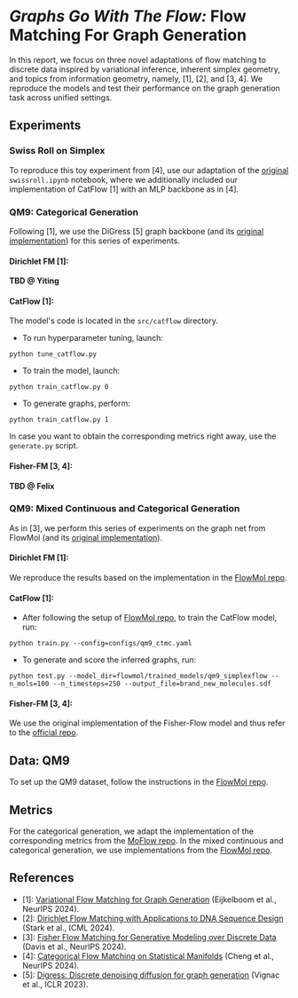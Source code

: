 # *Graphs Go With The Flow:* Flow Matching For Graph Generation
In this report, we focus on three novel adaptations of flow matching to discrete data inspired by
variational inference, inherent simplex geometry, and topics from information geometry, namely, [1], [2], and [3, 4]. We reproduce the models and
test their performance on the graph generation task across unified settings.

## Experiments

### Swiss Roll on Simplex

To reproduce this toy experiment from [4], use our adaptation of the [original](https://github.com/ccr-cheng/statistical-flow-matching/blob/main/swissroll.ipynb) `swissroll.ipynb` notebook, where we additionally included our implementation of CatFlow [1] with an MLP backbone as in [4].

### QM9: Categorical Generation

Following [1], we use the DiGress [5] graph backbone (and its [original implementation](https://github.com/cvignac/DiGress/tree/main)) for this series of experiments.
#### Dirichlet FM [1]:
**TBD @ Yiting**
#### CatFlow [1]:
The model's code is located in the `src/catflow` directory. 

* To run hyperparameter tuning, launch:
```
python tune_catflow.py
```
* To train the model, launch: 
```
python train_catflow.py 0
```
* To generate graphs, perform:
```
python train_catflow.py 1
```
In case you want to obtain the corresponding metrics right away, use the `generate.py` script.
#### Fisher-FM [3, 4]:
**TBD @ Felix**

### QM9: Mixed Continuous and Categorical Generation

As in [3], we perform this series of experiments on the graph net from FlowMol (and its [original implementation](https://github.com/Dunni3/FlowMol)).
#### Dirichlet FM [1]:
We reproduce the results based on the implementation in the [FlowMol repo](https://github.com/Dunni3/FlowMol).
#### CatFlow [1]:
* After following the setup of [FlowMol repo](https://github.com/Dunni3/FlowMol), to train the CatFlow model, run:
```
python train.py --config=configs/qm9_ctmc.yaml
```
* To generate and score the inferred graphs, run:
```
python test.py --model_dir=flowmol/trained_models/qm9_simplexflow --n_mols=100 --n_timesteps=250 --output_file=brand_new_molecules.sdf
```
#### Fisher-FM [3, 4]:
We use the original implementation of the Fisher-Flow model and thus refer to the [official repo](https://github.com/olsdavis/fisher-flow).

## Data: QM9 

To set up the QM9 dataset, follow the instructions in the [FlowMol repo](https://github.com/Dunni3/FlowMol).

## Metrics

For the categorical generation, we adapt the implementation of the corresponding metrics from the [MoFlow repo](https://github.com/calvin-zcx/moflow). In the mixed continuous and categorical generation, we use implementations from the [FlowMol repo](https://github.com/Dunni3/FlowMol).


## References
* [1]: [Variational Flow Matching for Graph Generation](https://arxiv.org/abs/2406.04843v1) (Eijkelboom et al., NeurIPS 2024).
* [2]: [Dirichlet Flow Matching with Applications to DNA Sequence Design](https://arxiv.org/abs/2402.05841) (Stark et al., ICML 2024).
* [3]: [Fisher Flow Matching for Generative Modeling over Discrete Data](https://arxiv.org/abs/2405.14664) (Davis et al., NeurIPS 2024).
* [4]: [Categorical Flow Matching on Statistical Manifolds](https://arxiv.org/abs/2405.16441) (Cheng et al., NeurIPS 2024).
* [5]: [Digress: Discrete denoising diffusion for graph generation](https://arxiv.org/abs/2209.14734) (Vignac et al., ICLR 2023).
